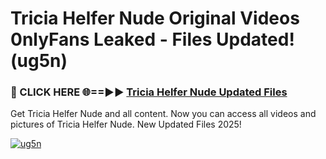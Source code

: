 # Tricia Helfer Nude Original Videos 0nlyFans Leaked - Files Updated! (ug5n)

<h3>🔴 CLICK HERE 🌐==►► <a href="https://tinyurl.com/yrmya6cz" rel="nofollow">Tricia Helfer Nude Updated Files</a></h3>

Get Tricia Helfer Nude and all content. Now you can access all videos and pictures of Tricia Helfer Nude. New Updated Files 2025!

[![ug5n](https://i.imgur.com/FMdXYCs.gif)](https://tinyurl.com/yrmya6cz)
